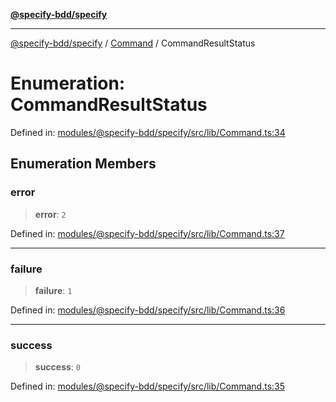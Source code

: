 [**@specify-bdd/specify**](../../README.md)

***

[@specify-bdd/specify](../../modules.md) / [Command](../README.md) / CommandResultStatus

# Enumeration: CommandResultStatus

Defined in: [modules/@specify-bdd/specify/src/lib/Command.ts:34](https://github.com/specify-bdd/specify-core/blob/142f928c2899f88df5447c22dedb5d7a2ce8c552/modules/@specify-bdd/specify/src/lib/Command.ts#L34)

## Enumeration Members

### error

> **error**: `2`

Defined in: [modules/@specify-bdd/specify/src/lib/Command.ts:37](https://github.com/specify-bdd/specify-core/blob/142f928c2899f88df5447c22dedb5d7a2ce8c552/modules/@specify-bdd/specify/src/lib/Command.ts#L37)

***

### failure

> **failure**: `1`

Defined in: [modules/@specify-bdd/specify/src/lib/Command.ts:36](https://github.com/specify-bdd/specify-core/blob/142f928c2899f88df5447c22dedb5d7a2ce8c552/modules/@specify-bdd/specify/src/lib/Command.ts#L36)

***

### success

> **success**: `0`

Defined in: [modules/@specify-bdd/specify/src/lib/Command.ts:35](https://github.com/specify-bdd/specify-core/blob/142f928c2899f88df5447c22dedb5d7a2ce8c552/modules/@specify-bdd/specify/src/lib/Command.ts#L35)
